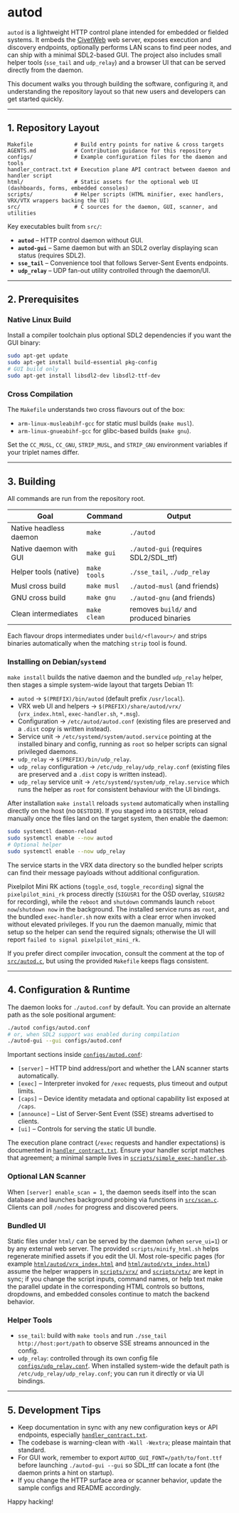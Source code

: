 # autod

`autod` is a lightweight HTTP control plane intended for embedded or fielded systems. It embeds the [CivetWeb](https://github.com/civetweb/civetweb) web server, exposes execution and discovery endpoints, optionally performs LAN scans to find peer nodes, and can ship with a minimal SDL2-based GUI. The project also includes small helper tools (`sse_tail` and `udp_relay`) and a browser UI that can be served directly from the daemon.

This document walks you through building the software, configuring it, and understanding the repository layout so that new users and developers can get started quickly.

---

## 1. Repository Layout

```
Makefile             # Build entry points for native & cross targets
AGENTS.md            # Contribution guidance for this repository
configs/             # Example configuration files for the daemon and tools
handler_contract.txt # Execution plane API contract between daemon and handler script
html/                # Static assets for the optional web UI (dashboards, forms, embedded consoles)
scripts/             # Helper scripts (HTML minifier, exec handlers, VRX/VTX wrappers backing the UI)
src/                 # C sources for the daemon, GUI, scanner, and utilities
```

Key executables built from `src/`:

- **`autod`** – HTTP control daemon without GUI.
- **`autod-gui`** – Same daemon but with an SDL2 overlay displaying scan status (requires SDL2).
- **`sse_tail`** – Convenience tool that follows Server-Sent Events endpoints.
- **`udp_relay`** – UDP fan-out utility controlled through the daemon/UI.

---

## 2. Prerequisites

### Native Linux Build

Install a compiler toolchain plus optional SDL2 dependencies if you want the GUI binary:

```bash
sudo apt-get update
sudo apt-get install build-essential pkg-config
# GUI build only
sudo apt-get install libsdl2-dev libsdl2-ttf-dev
```

### Cross Compilation

The `Makefile` understands two cross flavours out of the box:

- `arm-linux-musleabihf-gcc` for static musl builds (`make musl`).
- `arm-linux-gnueabihf-gcc` for glibc-based builds (`make gnu`).

Set the `CC_MUSL`, `CC_GNU`, `STRIP_MUSL`, and `STRIP_GNU` environment variables if your triplet names differ.

---

## 3. Building

All commands are run from the repository root.

| Goal | Command | Output |
| ---- | ------- | ------ |
| Native headless daemon | `make` | `./autod` |
| Native daemon with GUI | `make gui` | `./autod-gui` (requires SDL2/SDL_ttf) |
| Helper tools (native)  | `make tools` | `./sse_tail`, `./udp_relay` |
| Musl cross build       | `make musl` | `./autod-musl` (and friends) |
| GNU cross build        | `make gnu`  | `./autod-gnu` (and friends) |
| Clean intermediates    | `make clean` | removes `build/` and produced binaries |

Each flavour drops intermediates under `build/<flavour>/` and strips binaries automatically when the matching `strip` tool is found.

### Installing on Debian/`systemd`

`make install` builds the native daemon and the bundled `udp_relay` helper, then stages a simple system-wide layout that targets Debian 11:

- `autod` → `$(PREFIX)/bin/autod` (default prefix `/usr/local`).
- VRX web UI and helpers → `$(PREFIX)/share/autod/vrx/` (`vrx_index.html`, `exec-handler.sh`, `*.msg`).
- Configuration → `/etc/autod/autod.conf` (existing files are preserved and a `.dist` copy is written instead).
- Service unit → `/etc/systemd/system/autod.service` pointing at the installed binary and config, running as `root` so helper scripts can signal privileged daemons.
- `udp_relay` → `$(PREFIX)/bin/udp_relay`.
- `udp_relay` configuration → `/etc/udp_relay/udp_relay.conf` (existing files are preserved and a `.dist` copy is written instead).
- `udp_relay` service unit → `/etc/systemd/system/udp_relay.service` which runs the helper as `root` for consistent behaviour with the UI bindings.

After installation `make install` reloads `systemd` automatically when installing directly on the host (no `DESTDIR`). If you staged into a `DESTDIR`, reload manually once the files land on the target system, then enable the daemon:

```bash
sudo systemctl daemon-reload
sudo systemctl enable --now autod
# Optional helper
sudo systemctl enable --now udp_relay
```

The service starts in the VRX data directory so the bundled helper scripts can find their message payloads without additional configuration.

Pixelpilot Mini RK actions (`toggle_osd`, `toggle_recording`) signal the `pixelpilot_mini_rk` process directly (`SIGUSR1` for the OSD overlay, `SIGUSR2` for recording), while the `reboot` and `shutdown` commands launch `reboot now`/`shutdown now` in the background. The installed service runs as `root`, and the bundled `exec-handler.sh` now exits with a clear error when invoked without elevated privileges. If you run the daemon manually, mimic that setup so the helper can send the required signals; otherwise the UI will report `failed to signal pixelpilot_mini_rk`.

If you prefer direct compiler invocation, consult the comment at the top of [`src/autod.c`](src/autod.c), but using the provided `Makefile` keeps flags consistent.

---

## 4. Configuration & Runtime

The daemon looks for `./autod.conf` by default. You can provide an alternate path as the sole positional argument:

```bash
./autod configs/autod.conf
# or, when SDL2 support was enabled during compilation
./autod-gui --gui configs/autod.conf
```

Important sections inside [`configs/autod.conf`](configs/autod.conf):

- `[server]` – HTTP bind address/port and whether the LAN scanner starts automatically.
- `[exec]` – Interpreter invoked for `/exec` requests, plus timeout and output limits.
- `[caps]` – Device identity metadata and optional capability list exposed at `/caps`.
- `[announce]` – List of Server-Sent Event (SSE) streams advertised to clients.
- `[ui]` – Controls for serving the static UI bundle.

The execution plane contract (`/exec` requests and handler expectations) is documented in [`handler_contract.txt`](handler_contract.txt). Ensure your handler script matches that agreement; a minimal sample lives in [`scripts/simple_exec-handler.sh`](scripts/simple_exec-handler.sh).

### Optional LAN Scanner

When `[server] enable_scan = 1`, the daemon seeds itself into the scan database and launches background probing via functions in [`src/scan.c`](src/scan.c). Clients can poll `/nodes` for progress and discovered peers.

### Bundled UI

Static files under `html/` can be served by the daemon (when `serve_ui=1`) or by any external web server. The provided `scripts/minify_html.sh` helps regenerate minified assets if you edit the UI. Most role-specific pages (for example [`html/autod/vrx_index.html`](html/autod/vrx_index.html) and [`html/autod/vtx_index.html`](html/autod/vtx_index.html)) assume the helper wrappers in [`scripts/vrx/`](scripts/vrx/) and [`scripts/vtx/`](scripts/vtx/) are kept in sync; if you change the script inputs, command names, or help text make the parallel update in the corresponding HTML controls so buttons, dropdowns, and embedded consoles continue to match the backend behavior.

### Helper Tools

- `sse_tail`: build with `make tools` and run `./sse_tail http://host:port/path` to observe SSE streams announced in the config.
- `udp_relay`: controlled through its own config file [`configs/udp_relay.conf`](configs/udp_relay.conf). When installed system-wide the default path is `/etc/udp_relay/udp_relay.conf`; you can run it directly or via UI bindings.

---

## 5. Development Tips

- Keep documentation in sync with any new configuration keys or API endpoints, especially [`handler_contract.txt`](handler_contract.txt).
- The codebase is warning-clean with `-Wall -Wextra`; please maintain that standard.
- For GUI work, remember to export `AUTOD_GUI_FONT=/path/to/font.ttf` before launching `./autod-gui --gui` so SDL_ttf can locate a font (the daemon prints a hint on startup).
- If you change the HTTP surface area or scanner behavior, update the sample configs and README accordingly.

Happy hacking!
